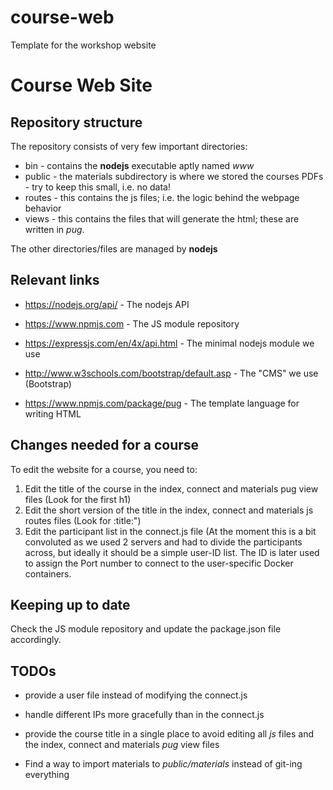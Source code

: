 # course-web
Template for the workshop website
# Course Web Site

## Repository structure

The repository consists of very few important directories:

* bin - contains the __nodejs__ executable aptly named _www_
* public - the materials subdirectory is where we stored the courses PDFs - try to keep this small, i.e. no data!
* routes - this contains the js files; i.e. the logic behind the webpage behavior
* views - this contains the files that will generate the html; these are written in _pug_.

The other directories/files are managed by __nodejs__

## Relevant links

* https://nodejs.org/api/ - The nodejs API

* https://www.npmjs.com - The JS module repository

* https://expressjs.com/en/4x/api.html - The minimal nodejs module we use

* http://www.w3schools.com/bootstrap/default.asp - The "CMS" we use (Bootstrap)

* https://www.npmjs.com/package/pug - The template language for writing HTML

## Changes needed for a course

To edit the website for a course, you need to:

1. Edit the title of the course in the index, connect and materials pug view files (Look for the first h1)
2. Edit the short version of the title in the index, connect and materials js routes files (Look for :title:")
3. Edit the participant list in the connect.js file (At the moment this is a bit convoluted as we used 2 servers and had to divide the participants across, but ideally it should be a simple user-ID list. The ID is later used to assign the Port number to connect to the user-specific Docker containers.

## Keeping up to date

Check the JS module repository and update the package.json file accordingly.

## TODOs

* provide a user file instead of modifying the connect.js

* handle different IPs more gracefully than in the connect.js

* provide the course title in a single place to avoid editing all _js_ files and the index, connect and materials _pug_ view files

* Find a way to import materials to _public/materials_ instead of git-ing everything

